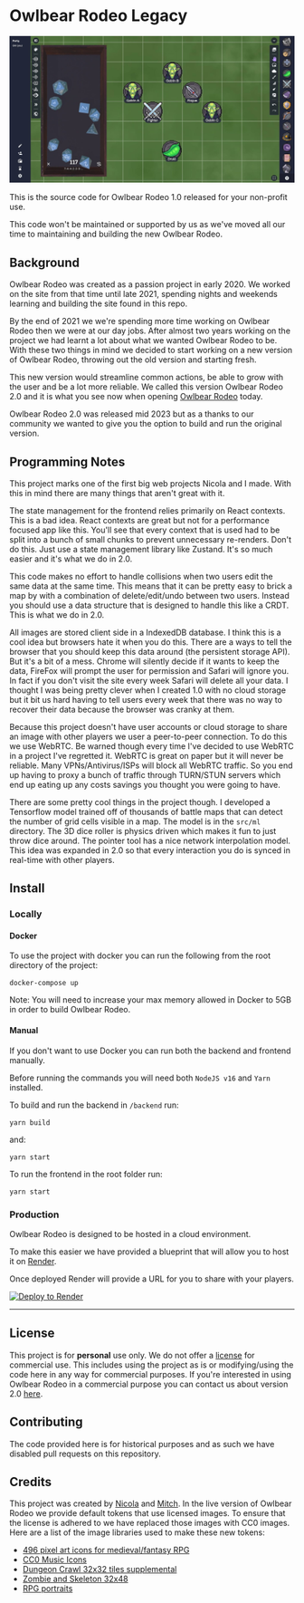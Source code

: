 # Owlbear Rodeo Legacy

![Demo Image](/demo.jpg)

This is the source code for Owlbear Rodeo 1.0 released for your non-profit use.

This code won't be maintained or supported by us as we've moved all our time to maintaining and building the new Owlbear Rodeo.

## Background

Owlbear Rodeo was created as a passion project in early 2020.
We worked on the site from that time until late 2021, spending nights and weekends learning and building the site found in this repo.

By the end of 2021 we we're spending more time working on Owlbear Rodeo then we were at our day jobs. After almost two years working on the project we had learnt a lot about what we wanted Owlbear Rodeo to be. With these two things in mind we decided to start working on a new version of Owlbear Rodeo, throwing out the old version and starting fresh.

This new version would streamline common actions, be able to grow with the user and be a lot more reliable. We called this version Owlbear Rodeo 2.0 and it is what you see now when opening [Owlbear Rodeo](https://owlbear.app) today.

Owlbear Rodeo 2.0 was released mid 2023 but as a thanks to our community we wanted to give you the option to build and run the original version.

## Programming Notes

This project marks one of the first big web projects Nicola and I made. With this in mind there are many things that aren't great with it.

The state management for the frontend relies primarily on React contexts. This is a bad idea. React contexts are great but not for a performance focused app like this. You'll see that every context that is used had to be split into a bunch of small chunks to prevent unnecessary re-renders. Don't do this. Just use a state management library like Zustand. It's so much easier and it's what we do in 2.0.

This code makes no effort to handle collisions when two users edit the same data at the same time. This means that it can be pretty easy to brick a map by with a combination of delete/edit/undo between two users. Instead you should use a data structure that is designed to handle this like a CRDT. This is what we do in 2.0.

All images are stored client side in a IndexedDB database. I think this is a cool idea but browsers hate it when you do this. There are a ways to tell the browser that you should keep this data around (the persistent storage API). But it's a bit of a mess. Chrome will silently decide if it wants to keep the data, FireFox will prompt the user for permission and Safari will ignore you. In fact if you don't visit the site every week Safari will delete all your data.
I thought I was being pretty clever when I created 1.0 with no cloud storage but it bit us hard having to tell users every week that there was no way to recover their data because the browser was cranky at them.

Because this project doesn't have user accounts or cloud storage to share an image with other players we user a peer-to-peer connection. To do this we use WebRTC. Be warned though every time I've decided to use WebRTC in a project I've regretted it. WebRTC is great on paper but it will never be reliable. Many VPNs/Antivirus/ISPs will block all WebRTC traffic. So you end up having to proxy a bunch of traffic through TURN/STUN servers which end up eating up any costs savings you thought you were going to have.

There are some pretty cool things in the project though.
I developed a Tensorflow model trained off of thousands of battle maps that can detect the number of grid cells visible in a map. The model is in the `src/ml` directory.
The 3D dice roller is physics driven which makes it fun to just throw dice around.
The pointer tool has a nice network interpolation model. This idea was expanded in 2.0 so that every interaction you do is synced in real-time with other players.

## Install

### Locally

#### **Docker**

To use the project with docker you can run the following from the root directory of the project:

```
docker-compose up
```

Note: You will need to increase your max memory allowed in Docker to 5GB in order to build Owlbear Rodeo.

#### **Manual**

If you don't want to use Docker you can run both the backend and frontend manually.

Before running the commands you will need both `NodeJS v16` and `Yarn` installed.

To build and run the backend in `/backend` run:

```
yarn build
```

and:

```
yarn start
```

To run the frontend in the root folder run:

```
yarn start
```

### Production

Owlbear Rodeo is designed to be hosted in a cloud environment.

To make this easier we have provided a blueprint that will allow you to host it on [Render](https://render.com/).

Once deployed Render will provide a URL for you to share with your players.

[![Deploy to Render](https://render.com/images/deploy-to-render-button.svg)](https://render.com/deploy)

---

## License

This project is for **personal** use only.
We do not offer a [license](https://choosealicense.com/no-permission/) for commercial use.
This includes using the project as is or modifying/using the code here in any way for commercial purposes.
If you're interested in using Owlbear Rodeo in a commercial purpose you can contact us about version 2.0 [here](contact@owlbear.rodeo).

## Contributing

The code provided here is for historical purposes and as such we have disabled pull requests on this repository.

## Credits

This project was created by [Nicola](https://github.com/nthouliss) and [Mitch](https://github.com/mitchemmc).
In the live version of Owlbear Rodeo we provide default tokens that use licensed images.
To ensure that the license is adhered to we have replaced those images with CC0 images.
Here are a list of the image libraries used to make these new tokens:

- [496 pixel art icons for medieval/fantasy RPG](https://opengameart.org/content/496-pixel-art-icons-for-medievalfantasy-rpg)
- [CC0 Music Icons](https://opengameart.org/content/cc0-music-icons)
- [Dungeon Crawl 32x32 tiles supplemental](https://opengameart.org/content/dungeon-crawl-32x32-tiles-supplemental)
- [Zombie and Skeleton 32x48](https://opengameart.org/content/zombie-and-skeleton-32x48)
- [RPG portraits](https://opengameart.org/content/rpg-portraits)
